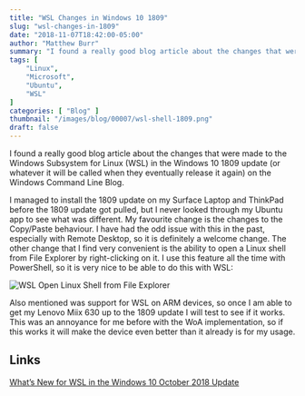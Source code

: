```yaml
---
title: "WSL Changes in Windows 10 1809"
slug: "wsl-changes-in-1809"
date: "2018-11-07T18:42:00-05:00"
author: "Matthew Burr"
summary: "I found a really good blog article about the changes that were made to the Windows Subsystem for Linux (WSL) in the Windows 10 1809 update (or whatever it will be called when they eventually release it again) on the Windows Command Line Blog."
tags: [
    "Linux",
    "Microsoft",
    "Ubuntu",
    "WSL"
]
categories: [ "Blog" ]
thumbnail: "/images/blog/00007/wsl-shell-1809.png"
draft: false
---
```


I found a really good blog article about the changes that were made to the Windows Subsystem for Linux (WSL) in the Windows 10 1809 update (or whatever it will be called when they eventually release it again) on the Windows Command Line Blog.

I managed to install the 1809 update on my Surface Laptop and ThinkPad before the 1809 update got pulled, but I never looked through my Ubuntu app to see what was different. My favourite change is the changes to the Copy/Paste behaviour. I have had the odd issue with this in the past, especially with Remote Desktop, so it is definitely a welcome change. The other change that I find very convenient is the ability to open a Linux shell from File Explorer by right-clicking on it. I use this feature all the time with PowerShell, so it is very nice to be able to do this with WSL:

![WSL Open Linux Shell from File Explorer](/images/blog/00007/wsl-open-shell.png)

Also mentioned was support for WSL on ARM devices, so once I am able to get my Lenovo Miix 630 up to the 1809 update I will test to see if it works. This was an annoyance for me before with the WoA implementation, so if this works it will make the device even better than it already is for my usage.

## Links

[What’s New for WSL in the Windows 10 October 2018 Update](https://blogs.msdn.microsoft.com/commandline/2018/11/05/whats-new-for-wsl-in-the-windows-10-october-2018-update/)
